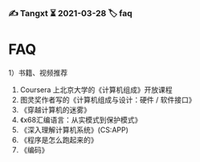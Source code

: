 ### ✍️ Tangxt ⏳ 2021-03-28 🏷️ faq

# FAQ

1）书籍、视频推荐

1. Coursera 上北京大学的《计算机组成》开放课程
2. 图灵奖作者写的《计算机组成与设计：硬件 / 软件接口》
3. 《穿越计算机的迷雾》
4. 《x68汇编语言：从实模式到保护模式》
5. 《深入理解计算机系统》(CS:APP) 
6. 《程序是怎么跑起来的》
7. 《编码》